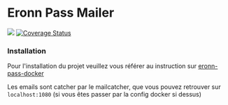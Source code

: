 # Eronn Pass Mailer

[![](https://travis-ci.org/robinmoquet/eronn-pass-mailer.svg?branch=master)](https://travis-ci.org/robinmoquet/eronn-pass-mailer.svg?branch=master)
[![Coverage Status](https://coveralls.io/repos/github/robinmoquet/eronn-pass-mailer/badge.svg?branch=master)](https://coveralls.io/github/robinmoquet/eronn-pass-mailer?branch=master)

### Installation

Pour l'installation du projet veuillez vous référer au instruction sur [eronn-pass-docker](https://github.com/robinmoquet/eronn-pass-docker)

Les emails sont catcher par le mailcatcher, que vous pouvez retrouver sur `localhost:1080` (si vous êtes passer par la config docker si dessus)
